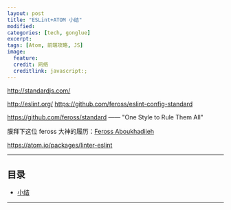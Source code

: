 ```yaml
---
layout: post
title: "ESLint+ATOM 小结"
modified:
categories: [tech, gonglue]
excerpt:
tags: [Atom, 前端攻略, JS]
image:
  feature:
  credit: 网络
  creditlink: javascript:;
---
```


http://standardjs.com/

http://eslint.org/
https://github.com/feross/eslint-config-standard

https://github.com/feross/standard —— "One Style to Rule Them All"

膜拜下这位 feross 大神的履历：[Feross Aboukhadijeh](http://feross.org/resume/)

https://atom.io/packages/linter-eslint

---

## 目录

- [小结](#conclude)

---
